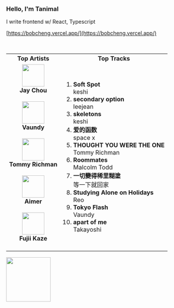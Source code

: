 ### Hello, I'm Tanimal

I write frontend w/ React, Typescript  

[https://bobcheng.vercel.app/](https://bobcheng.vercel.app/)  


<br>

<table>
  <tr>
    <td align="center"><strong>Top Artists</strong></td>
    <td align="center"><strong>Top Tracks</strong></td>
  </tr>
  <tr>
    <td align="center" id="top-artist"><div><img width='60px' src='https://i.scdn.co/image/ab6761610000e5eb02b3aa55ba238b2ceafb09da'><br><strong>Jay Chou</strong></div><br>
<div><img width='60px' src='https://i.scdn.co/image/ab6761610000e5ebb6e409f6c3d8b08a2f52072e'><br><strong>Vaundy</strong></div><br>
<div><img width='60px' src='https://i.scdn.co/image/ab6761610000e5eba4526fcc32ed603aa823e0a2'><br><strong>Tommy Richman</strong></div><br>
<div><img width='60px' src='https://i.scdn.co/image/ab6761610000e5eb7e58b86655f447e0ef0278b8'><br><strong>Aimer</strong></div><br>
<div><img width='60px' src='https://i.scdn.co/image/ab6761610000e5ebc5a3e6e9027505f5cba5fdbc'><br><strong>Fujii Kaze</strong></div><br>
</td>
   <td id="top-track"><ol>
<li><div><strong>Soft Spot</strong></div>
<div>keshi</div></li>
<li><div><strong>secondary option</strong></div>
<div>leejean</div></li>
<li><div><strong>skeletons</strong></div>
<div>keshi</div></li>
<li><div><strong>爱的函数</strong></div>
<div>space x</div></li>
<li><div><strong>THOUGHT YOU WERE THE ONE</strong></div>
<div>Tommy Richman</div></li>
<li><div><strong>Roommates</strong></div>
<div>Malcolm Todd</div></li>
<li><div><strong>一切變得稀里糊塗</strong></div>
<div>等一下就回家</div></li>
<li><div><strong>Studying Alone on Holidays</strong></div>
<div>Reo</div></li>
<li><div><strong>Tokyo Flash</strong></div>
<div>Vaundy</div></li>
<li><div><strong>apart of me</strong></div>
<div>Takayoshi</div></li>
</ol></td>
  </tr>
</table>
<a href="https://open.spotify.com/">
  <img width="120px" src="https://github.com/Tanimal19/Tanimal19/blob/bf0a3a19f66ada166be4661cd923271218886fa4/icon/Spotify_Logo_CMYK_Green.png">
</a>

<!---
Tanimal19/Tanimal19 is a ✨ special ✨ repository because its `README.md` (this file) appears on your GitHub profile.
You can click the Preview link to take a look at your changes.
--->
